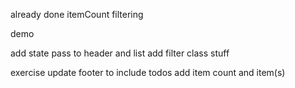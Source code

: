 already done
itemCount filtering

demo

add state
pass to header and list
add filter class stuff

exercise
update footer to include todos
add item count and item(s)
